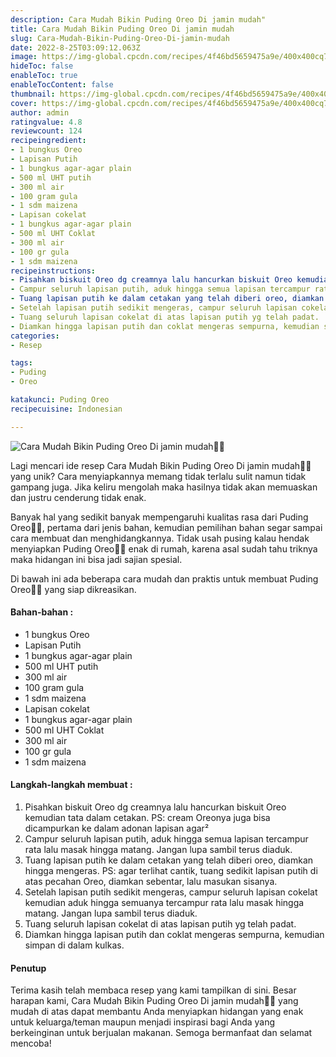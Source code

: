 ```yaml
---
description: Cara Mudah Bikin Puding Oreo Di jamin mudah"
title: Cara Mudah Bikin Puding Oreo Di jamin mudah
slug: Cara-Mudah-Bikin-Puding-Oreo-Di-jamin-mudah
date: 2022-8-25T03:09:12.063Z
image: https://img-global.cpcdn.com/recipes/4f46bd5659475a9e/400x400cq70/photo.jpg
hideToc: false
enableToc: true
enableTocContent: false
thumbnail: https://img-global.cpcdn.com/recipes/4f46bd5659475a9e/400x400cq70/photo.jpg
cover: https://img-global.cpcdn.com/recipes/4f46bd5659475a9e/400x400cq70/photo.jpg
author: admin
ratingvalue: 4.8
reviewcount: 124
recipeingredient:
- 1 bungkus Oreo
- Lapisan Putih
- 1 bungkus agar-agar plain
- 500 ml UHT putih
- 300 ml air
- 100 gram gula
- 1 sdm maizena
- Lapisan cokelat
- 1 bungkus agar-agar plain
- 500 ml UHT Coklat
- 300 ml air
- 100 gr gula
- 1 sdm maizena
recipeinstructions:
- Pisahkan biskuit Oreo dg creamnya lalu hancurkan biskuit Oreo kemudian tata dalam cetakan. PS: cream Oreonya juga bisa dicampurkan ke dalam adonan lapisan agar²
- Campur seluruh lapisan putih, aduk hingga semua lapisan tercampur rata lalu masak hingga matang. Jangan lupa sambil terus diaduk.
- Tuang lapisan putih ke dalam cetakan yang telah diberi oreo, diamkan hingga mengeras. PS: agar terlihat cantik, tuang sedikit lapisan putih di atas pecahan Oreo, diamkan sebentar, lalu masukan sisanya.
- Setelah lapisan putih sedikit mengeras, campur seluruh lapisan cokelat kemudian aduk hingga semuanya tercampur rata lalu masak hingga matang. Jangan lupa sambil terus diaduk.
- Tuang seluruh lapisan cokelat di atas lapisan putih yg telah padat.
- Diamkan hingga lapisan putih dan coklat mengeras sempurna, kemudian simpan di dalam kulkas.
categories:
- Resep

tags:
- Puding
- Oreo

katakunci: Puding Oreo
recipecuisine: Indonesian

---
```


![Cara Mudah Bikin Puding Oreo Di jamin mudah👩‍🍳](https://img-global.cpcdn.com/recipes/4f46bd5659475a9e/400x400cq70/photo.jpg)

Lagi mencari ide resep Cara Mudah Bikin Puding Oreo Di jamin mudah👩‍🍳 yang unik? Cara menyiapkannya memang tidak terlalu sulit namun tidak gampang juga. Jika keliru mengolah maka hasilnya tidak akan memuaskan dan justru cenderung tidak enak.

Banyak hal yang sedikit banyak mempengaruhi kualitas rasa dari Puding Oreo👩‍🍳, pertama dari jenis bahan, kemudian pemilihan bahan segar sampai cara membuat dan menghidangkannya. Tidak usah pusing kalau hendak menyiapkan Puding Oreo👩‍🍳 enak di rumah, karena asal sudah tahu triknya maka hidangan ini bisa jadi sajian spesial.

Di bawah ini ada beberapa cara mudah dan praktis untuk membuat Puding Oreo👩‍🍳 yang siap dikreasikan.

<!--inarticleads1-->

#### Bahan-bahan :

- 1 bungkus Oreo
- Lapisan Putih
- 1 bungkus agar-agar plain
- 500 ml UHT putih
- 300 ml air
- 100 gram gula
- 1 sdm maizena
- Lapisan cokelat
- 1 bungkus agar-agar plain
- 500 ml UHT Coklat
- 300 ml air
- 100 gr gula
- 1 sdm maizena

<!--inarticleads2-->

#### Langkah-langkah membuat :

1. Pisahkan biskuit Oreo dg creamnya lalu hancurkan biskuit Oreo kemudian tata dalam cetakan. PS: cream Oreonya juga bisa dicampurkan ke dalam adonan lapisan agar²
1. Campur seluruh lapisan putih, aduk hingga semua lapisan tercampur rata lalu masak hingga matang. Jangan lupa sambil terus diaduk.
1. Tuang lapisan putih ke dalam cetakan yang telah diberi oreo, diamkan hingga mengeras. PS: agar terlihat cantik, tuang sedikit lapisan putih di atas pecahan Oreo, diamkan sebentar, lalu masukan sisanya.
1. Setelah lapisan putih sedikit mengeras, campur seluruh lapisan cokelat kemudian aduk hingga semuanya tercampur rata lalu masak hingga matang. Jangan lupa sambil terus diaduk.
1. Tuang seluruh lapisan cokelat di atas lapisan putih yg telah padat.
1. Diamkan hingga lapisan putih dan coklat mengeras sempurna, kemudian simpan di dalam kulkas.

#### Penutup

Terima kasih telah membaca resep yang kami tampilkan di sini. Besar harapan kami, Cara Mudah Bikin Puding Oreo Di jamin mudah👩‍🍳 yang mudah di atas dapat membantu Anda menyiapkan hidangan yang enak untuk keluarga/teman maupun menjadi inspirasi bagi Anda yang berkeinginan untuk berjualan makanan. Semoga bermanfaat dan selamat mencoba!